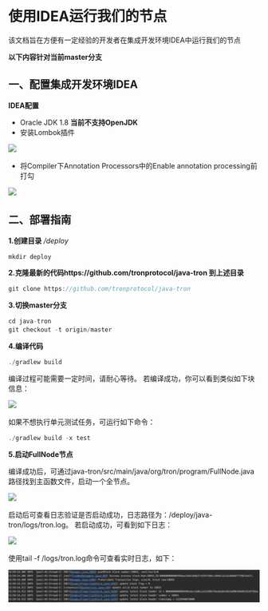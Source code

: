 # 使用IDEA运行我们的节点

该文档旨在方便有一定经验的开发者在集成开发环境IDEA中运行我们的节点
 
**以下内容针对当前master分支**
## 一、配置集成开发环境IDEA
**IDEA配置**
- Oracle JDK 1.8 **当前不支持OpenJDK**
- 安装Lombok插件

![](../../imags/lombok.png)

- 将Compiler下Annotation Processors中的Enable annotation processing前打勾

![](../../imags/annnotation.png)

## 二、部署指南
**1.创建目录**
_/deploy_

```swift
mkdir deploy
```

**2.克隆最新的代码https://github.com/tronprotocol/java-tron 到上述目录**

```swift
git clone https://github.com/tronprotocol/java-tron
```

**3.切换master分支**

```swift
cd java-tron
git checkout -t origin/master
```

**4.编译代码**

```swift
./gradlew build
```
编译过程可能需要一定时间，请耐心等待。
若编译成功，你可以看到类似如下块信息：

![](../../imags/build_success_test.png)

如果不想执行单元测试任务，可运行如下命令：

```swift
./gradlew build -x test
```

**5.启动FullNode节点**

编译成功后，可通过java-tron/src/main/java/org/tron/program/FullNode.java路径找到主函数文件，启动一个全节点。

![](../../imags/start.png)

启动后可查看日志验证是否启动成功，日志路径为：/deploy/java-tron/logs/tron.log。
若启动成功，可看到如下日志：

![](../../imags/start_success.png)

使用tail -f /logs/tron.log命令可查看实时日志，如下：

![](../../imags/start_successed.png)
